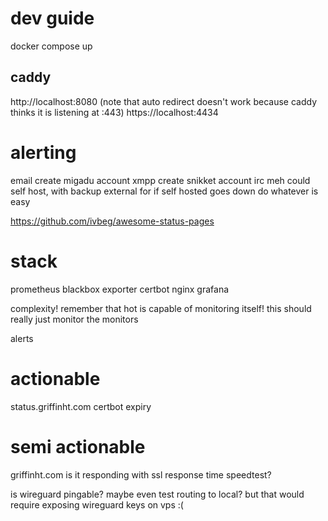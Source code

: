 # dev guide
docker compose up

## caddy
http://localhost:8080 (note that auto redirect doesn't work because caddy thinks it is listening at :443)
https://localhost:4434

# alerting
email
    create migadu account
xmpp
    create snikket account
irc
    meh
could self host, with backup external for if self hosted goes down
do whatever is easy



https://github.com/ivbeg/awesome-status-pages
# stack
prometheus
blackbox exporter
certbot
nginx
grafana

complexity! remember that hot is capable of monitoring itself!
this should really just monitor the monitors





alerts
# actionable
status.griffinht.com
    certbot expiry

# semi actionable
griffinht.com
    is it responding with ssl
    response time
    speedtest?

is wireguard pingable? maybe even test routing to local? but that would require exposing wireguard keys on vps :(
